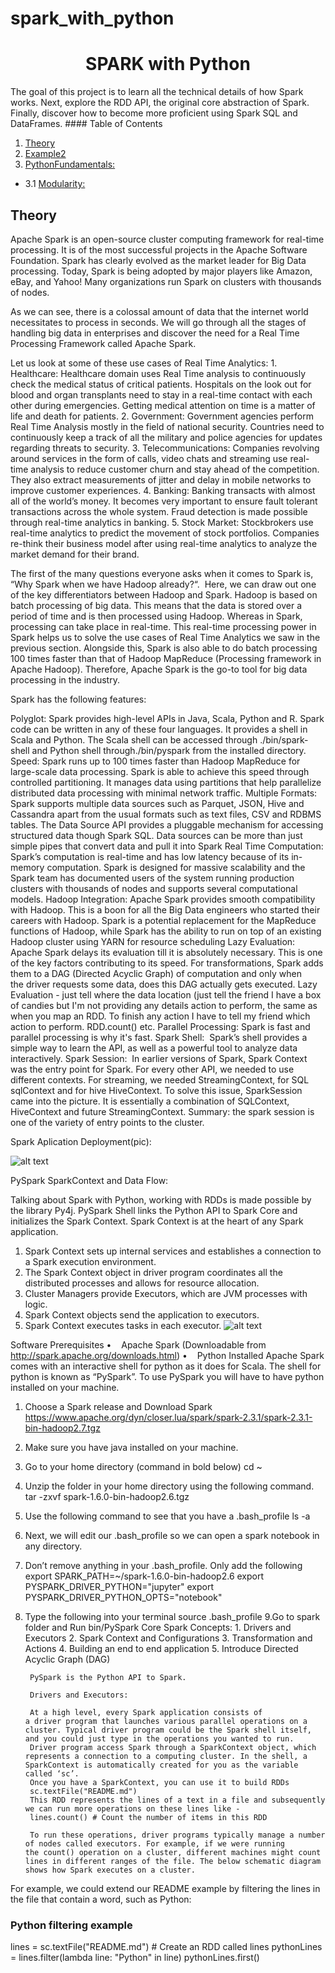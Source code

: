 # spark_with_python
<h1 align="center">
SPARK with Python
</h1>
The goal of this project is to learn all the technical details of how Spark works. Next, explore the RDD API, the original core abstraction of Spark. Finally, discover how to become more proficient using Spark SQL and DataFrames.
#### Table of Contents

1. [Theory](#Theory)
2. [Example2](#example2)
3. [PythonFundamentals:](#pythonfundamentals)
  * 3.1 [Modularity:](#modularity)
  
## Theory

Apache Spark is an open-source cluster computing framework for real-time processing. It is of the most successful projects in the Apache Software Foundation. Spark has clearly evolved as the market leader for Big Data processing. Today, Spark is being adopted by major players like Amazon, eBay, and Yahoo! Many organizations run Spark on clusters with thousands of nodes.

As we can see, there is a colossal amount of data that the internet world necessitates to process in seconds. We will go through all the stages of handling big data in enterprises and discover the need for a Real Time Processing Framework called Apache Spark.

Let us look at some of these use cases of Real Time Analytics:
	1. Healthcare: Healthcare domain uses Real Time analysis to continuously check the medical status of critical patients. Hospitals on the look out for blood and organ transplants need to stay in a real-time contact with each other during emergencies. Getting medical attention on time is a matter of life and death for patients.
	2. Government: Government agencies perform Real Time Analysis mostly in the field of national security. Countries need to continuously keep a track of all the military and police agencies for updates regarding threats to security.
	3. Telecommunications: Companies revolving around services in the form of calls, video chats and streaming use real-time analysis to reduce customer churn and stay ahead of the competition. They also extract measurements of jitter and delay in mobile networks to improve customer experiences.
	4. Banking: Banking transacts with almost all of the world’s money. It becomes very important to ensure fault tolerant transactions across the whole system. Fraud detection is made possible through real-time analytics in banking.
	5. Stock Market: Stockbrokers use real-time analytics to predict the movement of stock portfolios. Companies re-think their business model after using real-time analytics to analyze the market demand for their brand.

The first of the many questions everyone asks when it comes to Spark is, “Why Spark when we have Hadoop already?“. 
Here, we can draw out one of the key differentiators between Hadoop and Spark. Hadoop is based on batch processing of big data. This means that the data is stored over a period of time and is then processed using Hadoop. Whereas in Spark, processing can take place in real-time. This real-time processing power in Spark helps us to solve the use cases of Real Time Analytics we saw in the previous section. Alongside this, Spark is also able to do batch processing 100 times faster than that of Hadoop MapReduce (Processing framework in Apache Hadoop). Therefore, Apache Spark is the go-to tool for big data processing in the industry.

Spark has the following features:

Polyglot:
Spark provides high-level APIs in Java, Scala, Python and R. Spark code can be written in any of these four languages. It provides a shell in Scala and Python. The Scala shell can be accessed through ./bin/spark-shell and Python shell through./bin/pyspark from the installed directory.
Speed:
Spark runs up to 100 times faster than Hadoop MapReduce for large-scale data processing. Spark is able to achieve this speed through controlled partitioning. It manages data using partitions that help parallelize distributed data processing with minimal network traffic.
Multiple Formats:
Spark supports multiple data sources such as Parquet, JSON, Hive and Cassandra apart from the usual formats such as text files, CSV and RDBMS tables. The Data Source API provides a pluggable mechanism for accessing structured data though Spark SQL. Data sources can be more than just simple pipes that convert data and pull it into Spark
Real Time Computation:
Spark’s computation is real-time and has low latency because of its in-memory computation. Spark is designed for massive scalability and the Spark team has documented users of the system running production clusters with thousands of nodes and supports several computational models.
Hadoop Integration:
Apache Spark provides smooth compatibility with Hadoop. This is a boon for all the Big Data engineers who started their careers with Hadoop. Spark is a potential replacement for the MapReduce functions of Hadoop, while Spark has the ability to run on top of an existing Hadoop cluster using YARN for resource scheduling
Lazy Evaluation:
Apache Spark delays its evaluation till it is absolutely necessary. This is one of the key factors contributing to its speed. For transformations, Spark adds them to a DAG (Directed Acyclic Graph) of computation and only when the driver requests some data, does this DAG actually gets executed.
Lazy Evaluation -  just tell where the data location (just tell the friend I have a box of candies but I'm not providing any details action to perform, the same as when you map an RDD. To finish any action I have to tell my friend which action to perform. RDD.count() etc.
Parallel Processing: Spark is fast and parallel processing is why it's fast.
Spark Shell: 
Spark’s shell provides a simple way to learn the API, as well as a powerful tool to analyze data interactively.
Spark Session: 
In earlier versions of Spark, Spark Context was the entry point for Spark. For every other API, we needed to use different contexts. For streaming, we needed StreamingContext, for SQL sqlContext and for hive HiveContext. To solve this issue, SparkSession came into the picture. It is essentially a combination of SQLContext, HiveContext and future StreamingContext.
Summary: the spark session is one of the variety of entry points to the cluster.

Spark Aplication Deployment(pic):

![alt text](https://github.com/constantine77/spark_with_python/blob/master/src/screenshots/data-with-spark.jpg)

PySpark SparkContext and Data Flow:

Talking about Spark with Python, working with RDDs is made possible by the library Py4j. PySpark Shell links the Python API to Spark Core and initializes the Spark Context. Spark Context is at the heart of any Spark application.
1. Spark Context sets up internal services and establishes a connection to a Spark execution environment.
2. The Spark Context object in driver program coordinates all the distributed processes and allows for resource allocation.
3. Cluster Managers provide Executors, which are JVM processes with logic.
4. Spark Context objects send the application to executors.
5. Spark Context executes tasks in each executor.
![alt text](https://github.com/constantine77/spark_with_python/blob/master/src/screenshots/pyspark.png)


 
Software Prerequisites
•    Apache Spark (Downloadable from http://spark.apache.org/downloads.html)
•    Python Installed
Apache Spark comes with an interactive shell for python as it does for Scala. The shell for python is known as “PySpark”. To use PySpark you will have to have python installed on your machine.

1. Choose a Spark release and Download Spark https://www.apache.org/dyn/closer.lua/spark/spark-2.3.1/spark-2.3.1-bin-hadoop2.7.tgz
2. Make sure you have java installed on your machine.
3. Go to your home directory (command in bold below)
cd ~
4. Unzip the folder in your home directory using the following command.
tar -zxvf spark-1.6.0-bin-hadoop2.6.tgz
5. Use the following command to see that you have a .bash_profile
ls -a
6. Next, we will edit our .bash_profile so we can open a spark notebook in any directory.
7. Don’t remove anything in your .bash_profile. Only add the following
export SPARK_PATH=~/spark-1.6.0-bin-hadoop2.6 
export PYSPARK_DRIVER_PYTHON="jupyter" 
export PYSPARK_DRIVER_PYTHON_OPTS="notebook" 
8. Type the following into your terminal
source .bash_profile
9.Go to spark folder and Run bin/PySpark
Core Spark Concepts:
        1. Drivers and Executors
        2. Spark Context and Configurations
        3. Transformation and Actions
        4. Building an end to end application
        5. Introduce Directed Acyclic Graph (DAG)

        PySpark is the Python API to Spark.
        
        Drivers and Executors:
        
        At a high level, every Spark application consists of a driver program that launches various parallel operations on a cluster. Typical driver program could be the Spark shell itself, and you could just type in the operations you wanted to run.
        Driver program access Spark through a SparkContext object, which represents a connection to a computing cluster. In the shell, a SparkContext is automatically created for you as the variable called ‘sc’.
        Once you have a SparkContext, you can use it to build RDDs
        sc.textFile("README.md")
        This RDD represents the lines of a text in a file and subsequently we can run more operations on these lines like -
        lines.count() # Count the number of items in this RDD
        
        To run these operations, driver programs typically manage a number of nodes called executors. For example, if we were running the count() operation on a cluster, different machines might count lines in different ranges of the file. The below schematic diagram shows how Spark executes on a cluster.
        
        
        
For example, we could extend our README example by filtering the lines in the file that contain a word, such as Python:
### Python filtering example
lines = sc.textFile("README.md") # Create an RDD called lines
pythonLines = lines.filter(lambda line: "Python" in line)
pythonLines.first()






